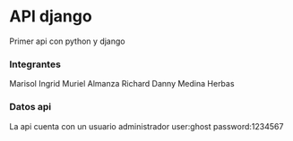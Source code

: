 # API django
Primer api con python y django
### Integrantes

Marisol Ingrid Muriel Almanza
Richard Danny Medina Herbas
### Datos api
La api cuenta con un usuario administrador
user:ghost
password:1234567